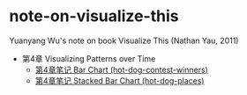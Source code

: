 note-on-visualize-this
======================

Yuanyang Wu's note on book Visualize This (Nathan Yau, 2011)



 - 第4章 Visualizing Patterns over Time
   - [第4章笔记 Bar Chart (hot-dog-contest-winners)](ch04-hot-dog-contest-winners)
   - [第4章笔记 Stacked Bar Chart (hot-dog-places)](ch04-hot-dog-places)
